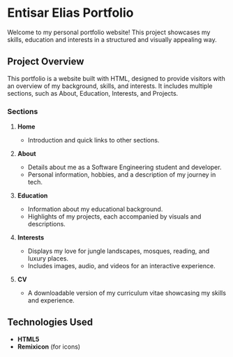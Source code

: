 # Entisar Elias Portfolio

Welcome to my personal portfolio website! This project showcases my skills, education and  interests  in a structured and visually appealing way. 

## Project Overview

This portfolio is a website built with HTML, designed to provide visitors with an overview of my background, skills, and interests. It includes multiple sections, such as About, Education, Interests, and Projects.

### Sections
1. **Home**  
   - Introduction and quick links to other sections.

2. **About**  
   - Details about me as a Software Engineering student and developer.
   - Personal information, hobbies, and a description of my journey in tech.

3. **Education**  
   - Information about my educational background.
   - Highlights of my projects, each accompanied by visuals and descriptions.

4. **Interests**  
   - Displays my love for jungle landscapes, mosques, reading, and luxury places.
   - Includes images, audio, and videos for an interactive experience.

5. **CV**  
   - A downloadable version of my curriculum vitae showcasing my skills and experience.


## Technologies Used
- **HTML5**
- **Remixicon** (for icons)

